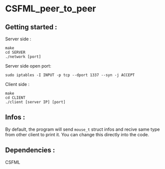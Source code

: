 # CSFML_peer_to_peer

## Getting started :

Server side :
```shell
make
cd SERVER
./network [port]
```

Server side open port:
```shell
sudo iptables -I INPUT -p tcp --dport 1337 --syn -j ACCEPT
```

Client side :
```shell
make
cd CLIENT
./client [server IP] [port]
```

## Infos :

By default, the program will send `mouse_t` struct infos and recive same type from other client to print it.
You can change this directly into the code.

## Dependencies :

CSFML
